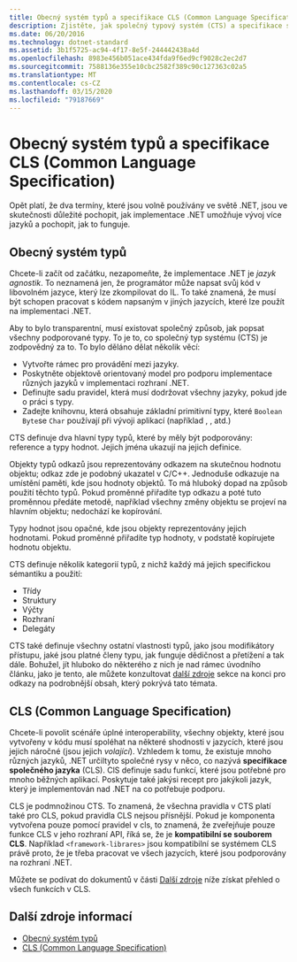 ```yaml
---
title: Obecný systém typů a specifikace CLS (Common Language Specification)
description: Zjistěte, jak společný typový systém (CTS) a specifikace společného jazyka (CLS) umožňují rozhraní .NET podporovat více jazyků.
ms.date: 06/20/2016
ms.technology: dotnet-standard
ms.assetid: 3b1f5725-ac94-4f17-8e5f-244442438a4d
ms.openlocfilehash: 8983e456b051ace434fda9f6ed9cf9028c2ec2d7
ms.sourcegitcommit: 7588136e355e10cbc2582f389c90c127363c02a5
ms.translationtype: MT
ms.contentlocale: cs-CZ
ms.lasthandoff: 03/15/2020
ms.locfileid: "79187669"
---
```

# <a name="common-type-system--common-language-specification"></a>Obecný systém typů a specifikace CLS (Common Language Specification)

Opět platí, že dva termíny, které jsou volně používány ve světě .NET, jsou ve skutečnosti důležité pochopit, jak implementace .NET umožňuje vývoj více jazyků a pochopit, jak to funguje.

## <a name="common-type-system"></a>Obecný systém typů

Chcete-li začít od začátku, nezapomeňte, že implementace .NET je _jazyk agnostik_. To neznamená jen, že programátor může napsat svůj kód v libovolném jazyce, který lze zkompilovat do IL. To také znamená, že musí být schopen pracovat s kódem napsaným v jiných jazycích, které lze použít na implementaci .NET.

Aby to bylo transparentní, musí existovat společný způsob, jak popsat všechny podporované typy. To je to, co společný typ systému (CTS) je zodpovědný za to. To bylo děláno dělat několik věcí:

* Vytvořte rámec pro provádění mezi jazyky.
* Poskytněte objektově orientovaný model pro podporu implementace různých jazyků v implementaci rozhraní .NET.
* Definujte sadu pravidel, která musí dodržovat všechny jazyky, pokud jde o práci s typy.
* Zadejte knihovnu, která obsahuje základní primitivní typy, které `Boolean` `Byte`se `Char` používají při vývoji aplikací (například , , atd.)

CTS definuje dva hlavní typy typů, které by měly být podporovány: reference a typy hodnot. Jejich jména ukazují na jejich definice.

Objekty typů odkazů jsou reprezentovány odkazem na skutečnou hodnotu objektu; odkaz zde je podobný ukazatel v C/C++. Jednoduše odkazuje na umístění paměti, kde jsou hodnoty objektů. To má hluboký dopad na způsob použití těchto typů. Pokud proměnné přiřadíte typ odkazu a poté tuto proměnnou předáte metodě, například všechny změny objektu se projeví na hlavním objektu; nedochází ke kopírování.

Typy hodnot jsou opačné, kde jsou objekty reprezentovány jejich hodnotami. Pokud proměnné přiřadíte typ hodnoty, v podstatě kopírujete hodnotu objektu.

CTS definuje několik kategorií typů, z nichž každý má jejich specifickou sémantiku a použití:

* Třídy
* Struktury
* Výčty
* Rozhraní
* Delegáty

CTS také definuje všechny ostatní vlastnosti typů, jako jsou modifikátory přístupu, jaké jsou platné členy typu, jak funguje dědičnost a přetížení a tak dále. Bohužel, jít hluboko do některého z nich je nad rámec úvodního článku, jako je tento, ale můžete konzultovat [další zdroje](#more-resources) sekce na konci pro odkazy na podrobnější obsah, který pokrývá tato témata.

## <a name="common-language-specification"></a>CLS (Common Language Specification)

Chcete-li povolit scénáře úplné interoperability, všechny objekty, které jsou vytvořeny v kódu musí spoléhat na některé shodnosti v jazycích, které jsou jejich náročné (jsou jejich _volající_). Vzhledem k tomu, že existuje mnoho různých jazyků, .NET určiltyto společné rysy v něco, co nazývá **specifikace společného jazyka** (CLS). ClS definuje sadu funkcí, které jsou potřebné pro mnoho běžných aplikací. Poskytuje také jakýsi recept pro jakýkoli jazyk, který je implementován nad .NET na co potřebuje podporu.

CLS je podmnožinou CTS. To znamená, že všechna pravidla v CTS platí také pro CLS, pokud pravidla CLS nejsou přísnější. Pokud je komponenta vytvořena pouze pomocí pravidel v cls, to znamená, že zveřejňuje pouze funkce CLS v jeho rozhraní API, říká se, že je **kompatibilní se souborem CLS**. Například `<framework-librares>` jsou kompatibilní se systémem CLS právě proto, že je třeba pracovat ve všech jazycích, které jsou podporovány na rozhraní .NET.

Můžete se podívat do dokumentů v části [Další zdroje](#more-resources) níže získat přehled o všech funkcích v CLS.

## <a name="more-resources"></a>Další zdroje informací

* [Obecný systém typů](./base-types/common-type-system.md)
* [CLS (Common Language Specification)](language-independence-and-language-independent-components.md)
